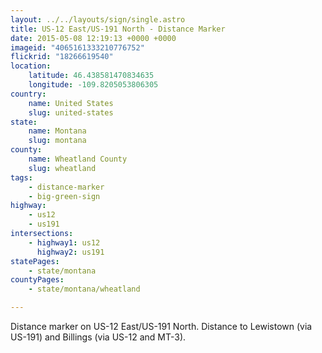 ```yaml
---
layout: ../../layouts/sign/single.astro
title: US-12 East/US-191 North - Distance Marker
date: 2015-05-08 12:19:13 +0000 +0000
imageid: "4065161333210776752"
flickrid: "18266619540"
location:
    latitude: 46.438581470834635
    longitude: -109.8205053806305
country:
    name: United States
    slug: united-states
state:
    name: Montana
    slug: montana
county:
    name: Wheatland County
    slug: wheatland
tags:
    - distance-marker
    - big-green-sign
highway:
    - us12
    - us191
intersections:
    - highway1: us12
      highway2: us191
statePages:
    - state/montana
countyPages:
    - state/montana/wheatland

---
```

Distance marker on US-12 East/US-191 North.  Distance to Lewistown (via US-191) and Billings (via US-12 and MT-3).